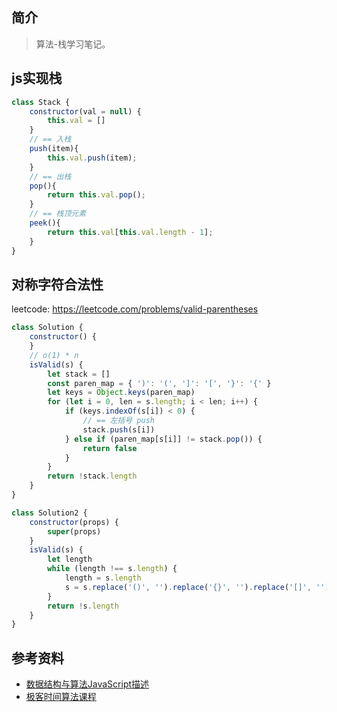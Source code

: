 ## 简介

> 算法-栈学习笔记。

## js实现栈

```js
class Stack {
    constructor(val = null) {
        this.val = []
    }
    // == 入栈   
    push(item){
        this.val.push(item);
    }
    // == 出栈
    pop(){
        return this.val.pop();
    }
    // == 栈顶元素
    peek(){
        return this.val[this.val.length - 1];
    }
}
```

## 对称字符合法性

leetcode: https://leetcode.com/problems/valid-parentheses

```js
class Solution {
    constructor() {
    }
    // o(1) * n
    isValid(s) {
        let stack = []
        const paren_map = { ')': '(', ']': '[', '}': '{' }
        let keys = Object.keys(paren_map)
        for (let i = 0, len = s.length; i < len; i++) {
            if (keys.indexOf(s[i]) < 0) {
                // == 左括号 push
                stack.push(s[i])
            } else if (paren_map[s[i]] != stack.pop()) {
                return false
            }
        }
        return !stack.length
    }
}

class Solution2 {
    constructor(props) {
        super(props)
    }
    isValid(s) {
        let length
        while (length !== s.length) {
            length = s.length
            s = s.replace('()', '').replace('{}', '').replace('[]', '')
        }
        return !s.length
    }
}
```

## 参考资料

- [数据结构与算法JavaScript描述](https://book.douban.com/subject/25945449/)
- [极客时间算法课程](https://time.geekbang.org/course/intro/100019701)
